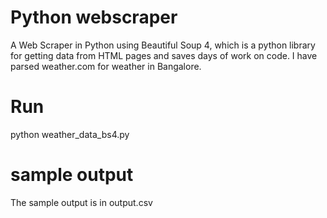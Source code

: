 # Python webscraper

A Web Scraper in Python using Beautiful Soup 4, which is a python library for getting data from HTML pages and saves days of work on code. I have parsed weather.com for weather in Bangalore.

# Run

python weather_data_bs4.py

# sample output

The sample output is in output.csv


